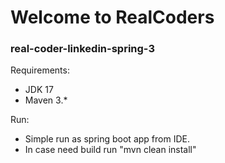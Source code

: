 # Welcome to RealCoders

### real-coder-linkedin-spring-3


Requirements:


* JDK 17
* Maven 3.*

Run:
* Simple run as spring boot app from IDE.
* In case need build run "mvn clean install"


